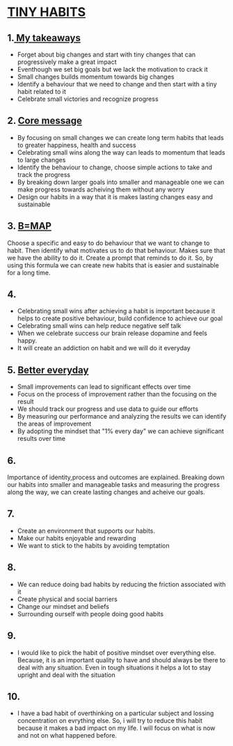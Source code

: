 # <ins> TINY HABITS
 ## 1.<INS> My takeaways
  * Forget about big changes and start with tiny changes that can progressively make a great impact
  * Eventhough we set big goals but we lack the motivation to crack it
  * Small changes builds momentum towards big changes
  * Identify a behaviour that we need to change and then start with a tiny habit related to it
  * Celebrate small victories and recognize progress
  
 ## 2. <ins> Core message
  * By focusing on small changes we can create long term habits that leads to greater happiness, health and success
  * Celebrating small wins along the way can leads to momentum that leads to large changes
  * Identify the behaviour to change, choose simple actions to take and track the progress
  * By breaking down larger goals into smaller and manageable one we can make progress towards acheiving them without any worry
  * Design our habits in a way that it is makes lasting changes easy and sustainable
  
  ## 3. <ins> B=MAP
  Choose a specific and easy to do behaviour that we want to change to habit. Then identify what motivates us to do that behaviour. Makes sure that we have the ability to do it. Create a prompt that reminds to do it. So, by using this formula we can create new habits that is easier and sustainable for a long time.
  
  ## 4. 
  * Celebrating small wins after achieving a habit is important because it helps to create positive behaviour, build confidence to achieve our goal
  * Celebrating small wins can help reduce negative self talk
  * When we celebrate success our brain release dopamine and feels happy.
  * It will create an addiction on habit and we will do it everyday
  ## 5. <ins> Better everyday
  * Small improvements can lead to significant effects over time
  * Focus on the process of improvement rather than the focusing on the result
  * We should track our progress and use data to guide our efforts
  * By measuring our performance and analyzing the results we can identify the areas of improvement
  * By adopting the mindset that "1% every day" we can achieve significant results over time
  ## 6. 
  Importance of identity,process and outcomes are explained. Breaking down our habits into smaller and manageable tasks and measuring the progress along the way, we can create lasting changes and acheive our goals.
  ## 7.
  * Create an environment that supports our habits. 
  * Make our habits enjoyable and rewarding
  * We want to stick to the habits by avoiding temptation
  ## 8. 
  * We can reduce doing bad habits by reducing the friction associated with it
  * Create physical and social barriers
  * Change our mindset and beliefs
  * Surrounding ourself with people doing good habits
  
  ## 9.
 * I would like to pick the habit of positive mindset over everything else. Because, it is an important quality to have and should always be there to deal with any situation. Even in tough situations it helps a lot to stay upright and deal with the situation
  
  ## 10.
  * I have a bad habit of overthinking on a particular subject and lossing concentration on evrything else. So, i will try to reduce this habit because it makes a bad impact on my life. I will focus on what is now and not on what happened before.
  
